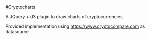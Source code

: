#Cryptocharts

A JQuery + d3 plugin to draw charts of cryptocurrencies

Provided implementation using https://www.cryptocompare.com as datasource